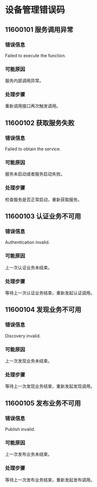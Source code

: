 # 设备管理错误码

## 11600101 服务调用异常

### 错误信息

Failed to execute the function.

### 可能原因

服务内部调用异常。

### 处理步骤

重新调用接口再次触发调用。

## 11600102 获取服务失败

### 错误信息

Failed to obtain the service.

### 可能原因

服务未启动或者服务启动失败。

### 处理步骤

检查服务是否正常启动，重新获取服务。

## 11600103 认证业务不可用

### 错误信息

Authentication invalid.

### 可能原因

上一次认证业务未结束。

### 处理步骤

等待上一次认证业务结束，重新发起认证调用。

## 11600104 发现业务不可用

### 错误信息

Discovery invalid.

### 可能原因

上一次发现业务未结束。

### 处理步骤

等待上一次发现业务结束，重新发起发现调用。

## 11600105 发布业务不可用

### 错误信息

Publish invalid.

### 可能原因

上一次发布业务未结束。

### 处理步骤

等待上一次发布业务结束，重新发起发布调用。
